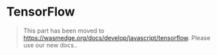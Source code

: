 # TensorFlow

> This part has been moved to  <https://wasmedge.org/docs/develop/javascript/tensorflow>. Please use our new docs..
